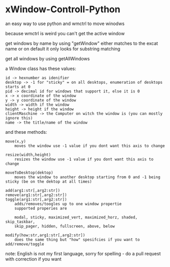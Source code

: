 # xWindow-Controll-Python

an easy way to use python and wmctrl to move winodws

because wmctrl is weird you can't get the active window

get windows by name by using "getWindow"
    either matches to the excat name
    or on default it only looks for substring matching

get all windows by using getAllWindows

a Window class has these values:

    id -> hexnumber as idenifier
    desktop -> -1 for "sticky" = on all desktops, enumeration of desktops starts at 0
    pid -> decimal id for windows that support it, else it is 0
    x -> x coordinate of the window
    y -> y coordinate of the window
    width -> width if the window
    height -> height if the window
    clientMaschine -> the Computer on witch the window is (you can mostly ignore this)
    name -> the title/name of the window

and these methods:

    move(x,y)
        moves the window use -1 value if you dont want this axis to change

    resize(width,height)
        resizes the window use -1 value if you dont want this axis to change
    
    moveToDesktop(dektop)
        moves the window to another desktop starting from 0 and -1 being sticky (be on the dektop at all times)

    add(arg1:str[,arg2:str])
    remove(arg1:str[,arg2:str])
    toggle(arg1:str[,arg2:str])
        adds/removes/toogles up to one window propertie
        supported properies are

        modal, sticky, maximized_vert, maximized_horz, shaded, skip_taskbar, 
        skip_pager, hidden, fullscreen, above, below

    modify(how:str,arg1:str[,arg2:str])
        does the same thing but "how" spesifcies if you want to add/remove/toggle

note: English is not my first language, sorry for spelling - do a pull request with correction if you want
